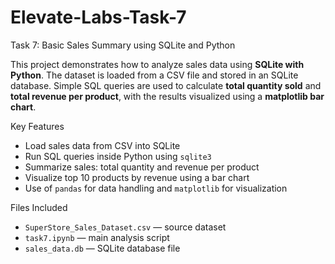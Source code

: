 # Elevate-Labs-Task-7
Task 7: Basic Sales Summary using SQLite and Python

This project demonstrates how to analyze sales data using **SQLite with Python**. The dataset is loaded from a CSV file and stored in an SQLite database. Simple SQL queries are used to calculate **total quantity sold** and **total revenue per product**, with the results visualized using a **matplotlib bar chart**.

Key Features

* Load sales data from CSV into SQLite
* Run SQL queries inside Python using `sqlite3`
* Summarize sales: total quantity and revenue per product
* Visualize top 10 products by revenue using a bar chart
* Use of `pandas` for data handling and `matplotlib` for visualization

Files Included

* `SuperStore_Sales_Dataset.csv` — source dataset
* `task7.ipynb` — main analysis script
* `sales_data.db` — SQLite database file

